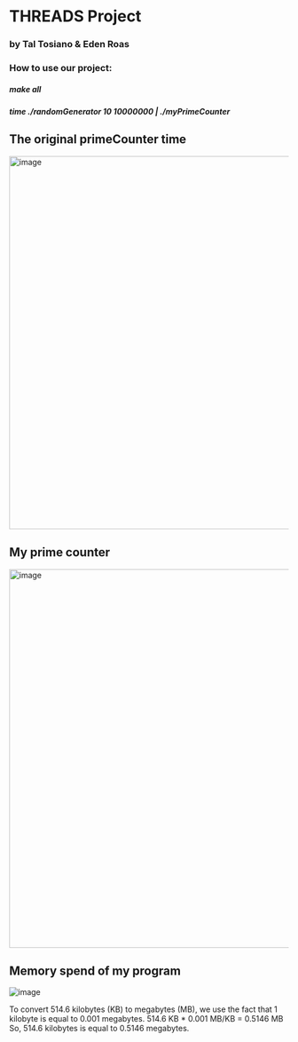 # THREADS Project
### by Tal Tosiano & Eden Roas
### How to use our project:
##### make all
##### time ./randomGenerator 10 10000000 | ./myPrimeCounter

## The original primeCounter time
<img width="672" alt="image" src="https://github.com/taltosiano/task2/assets/94299489/ff3c868e-0b38-4b07-a835-87a8b5a43809">


## My prime counter
<img width="682" alt="image" src="https://github.com/taltosiano/task2/assets/94299489/9ee01d59-152d-4501-9886-deb3e740e14a">

## Memory spend of my program
![image](https://github.com/taltosiano/task2/assets/94299489/d63ff37b-bbb9-47ad-89a7-fec5a869949a)

To convert 514.6 kilobytes (KB) to megabytes (MB), we use the fact that 1 kilobyte is equal to 0.001 megabytes.
514.6 KB * 0.001 MB/KB = 0.5146 MB
So, 514.6 kilobytes is equal to 0.5146 megabytes.


